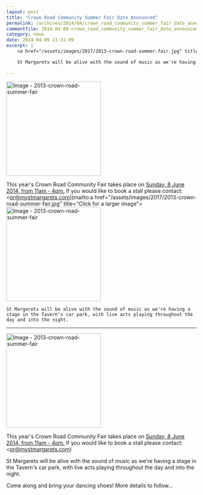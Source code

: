 ```yaml
---
layout: post
title: "Crown Road Community Summer Fair Date Announced"
permalink: /archives/2014/04/crown_road_community_summer_fair_date_announced.html
commentfile: 2014-04-09-crown_road_community_summer_fair_date_announced
category: news
date: 2014-04-09 21:31:09
excerpt: |
    <a href="/assets/images/2017/2013-crown-road-summer-fair.jpg" title="Click for a larger image"><img src="/assets/images/2017/2013-crown-road-summer-fair-thumb.jpg" width="250" alt="Image - 2013-crown-road-summer-fair"  class="photo right"/></a>

    St Margarets will be alive with the sound of music as we're having a stage in the Tavern's car park, with live acts playing throughout the day and into the night.

---
```


<a href="/assets/images/2017/2013-crown-road-summer-fair.jpg" title="Click for a larger image"><img src="/assets/images/2017/2013-crown-road-summer-fair-thumb.jpg" width="250" alt="Image - 2013-crown-road-summer-fair"  class="photo right"/></a>

This year's Crown Road Community Fair takes place on [Sunday, 8 June 2014, from 11am - 4pm.](/event/fair/200705144416) If you would like to book a stall please contact: <pr@mystmargarets.com](mailto:a href="/assets/images/2017/2013-crown-road-summer-fair.jpg" title="Click for a larger image"><img src="/assets/images/2017/2013-crown-road-summer-fair-thumb.jpg" width="250" alt="Image - 2013-crown-road-summer-fair"  class="photo right"/></a>

    St Margarets will be alive with the sound of music as we're having a stage in the Tavern's car park, with live acts playing throughout the day and into the night.

---

<a href="/assets/images/2017/2013-crown-road-summer-fair.jpg" title="Click for a larger image"><img src="/assets/images/2017/2013-crown-road-summer-fair-thumb.jpg" width="250" alt="Image - 2013-crown-road-summer-fair"  class="photo right"/></a>

This year's Crown Road Community Fair takes place on [Sunday, 8 June 2014, from 11am - 4pm.](/event/fair/200705144416) If you would like to book a stall please contact: <pr@mystmargarets.com)

St Margarets will be alive with the sound of music as we're having a stage in the Tavern's car park, with live acts playing throughout the day and into the night.

Come along and bring your dancing shoes! More details to follow...
